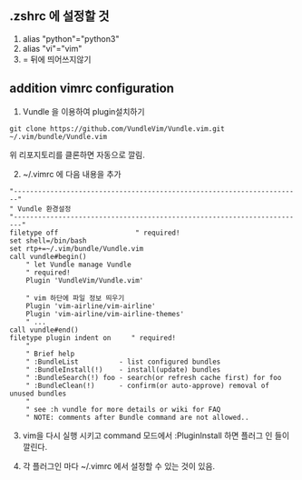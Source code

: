 
## .zshrc 에 설정할 것
1. alias "python"="python3"
2. alias "vi"="vim" 
3. = 뒤에 띄어쓰지않기

## addition vimrc configuration
1. Vundle 을 이용하여 plugin설치하기
```shell
git clone https://github.com/VundleVim/Vundle.vim.git ~/.vim/bundle/Vundle.vim
```

위 리포지토리를 클론하면 자동으로 깔림.

2. ~/.vimrc 에 다음 내용을 추가
```
"-----------------------------------------------------------------------"
" Vundle 환경설정
"------------------------------------------------------------------------"
filetype off                   " required!
set shell=/bin/bash
set rtp+=~/.vim/bundle/Vundle.vim
call vundle#begin()
	" let Vundle manage Vundle
	" required! 
	Plugin 'VundleVim/Vundle.vim'

	" vim 하단에 파일 정보 띄우기
	Plugin 'vim-airline/vim-airline' 
	Plugin 'vim-airline/vim-airline-themes'
	" ...
call vundle#end()
filetype plugin indent on     " required!
	"
	" Brief help
	" :BundleList          - list configured bundles
	" :BundleInstall(!)    - install(update) bundles
	" :BundleSearch(!) foo - search(or refresh cache first) for foo
	" :BundleClean(!)      - confirm(or auto-approve) removal of unused bundles
	"
	" see :h vundle for more details or wiki for FAQ
	" NOTE: comments after Bundle command are not allowed..
```

3. vim을 다시 실행 시키고 command 모드에서 :PluginInstall 하면 플러그 인 들이 깔린다.

4. 각 플러그인 마다 ~/.vimrc 에서 설정할 수 있는 것이 있음. 

